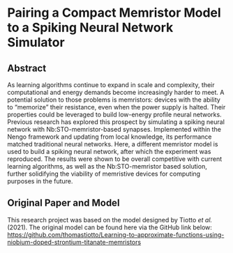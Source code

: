 # Pairing a Compact Memristor Model to a Spiking Neural Network Simulator
## Abstract
As learning algorithms continue to expand in scale and complexity, their computational and energy demands become increasingly harder to meet. A potential solution to those problems is memristors: devices with the ability to “memorize” their resistance, even when the power supply is halted. Their properties could be leveraged to build low-energy profile neural networks. Previous research has explored this prospect by simulating a spiking neural network with Nb:STO-memristor-based synapses. Implemented within the Nengo framework and updating from local knowledge, its performance matched traditional neural networks. Here, a different memristor model is used to build a spiking neural network, after which the experiment was reproduced. The results were shown to be overall competitive with current learning algorithms, as well as the Nb:STO-memristor based solution, further solidifying the viability of memristive devices for computing purposes in the future.

## Original Paper and Model
This research project was based on the model designed by Tiotto _et al._ (2021). The original model can be found here via the GitHub link below:  
https://github.com/thomastiotto/Learning-to-approximate-functions-using-niobium-doped-strontium-titanate-memristors
